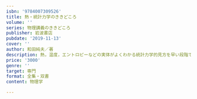 ```yaml
---
isbn: '9784007309526'
title: 熱・統計力学のききどころ
volume: ''
series: 物理講義のききどころ
publisher: 岩波書店
pubdate: '2019-11-13'
cover: ''
author: 和田純夫／著
description: 熱，温度，エントロピーなどの実体がよくわかる統計力学的見方を早い段階で取り入れて解説する．
price: '3000'
genre: ''
target: 専門
format: 全集・双書
content: 物理学

---
```

